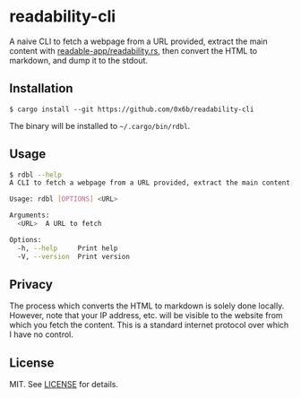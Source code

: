 # readability-cli

A naive CLI to fetch a webpage from a URL provided, extract the main content with [readable-app/readability.rs](https://github.com/readable-app/readability.rs), then convert the HTML to markdown, and dump it to the stdout.

## Installation

```console
$ cargo install --git https://github.com/0x6b/readability-cli
```

The binary will be installed to `~/.cargo/bin/rdbl`.

## Usage

```bash
$ rdbl --help
A CLI to fetch a webpage from a URL provided, extract the main content, then convert the HTML to markdown, and dump it to the stdout.

Usage: rdbl [OPTIONS] <URL>

Arguments:
  <URL>  A URL to fetch

Options:
  -h, --help     Print help
  -V, --version  Print version
```

## Privacy

The process which converts the HTML to markdown is solely done locally. However, note that your IP address, etc. will be visible to the website from which you fetch the content. This is a standard internet protocol over which I have no control.

## License

MIT. See [LICENSE](LICENSE) for details.
